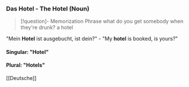### Das Hotel - The Hotel   (Noun)

> [!question]- Memorization Phrase
> what do you get somebody when they're drunk? a hotel

"Mein **Hotel** ist ausgebucht, ist dein?" - "My **hotel** is booked, is yours?"

#### Singular: "Hotel"
#### Plural: "Hotels"



[[Deutsche]]